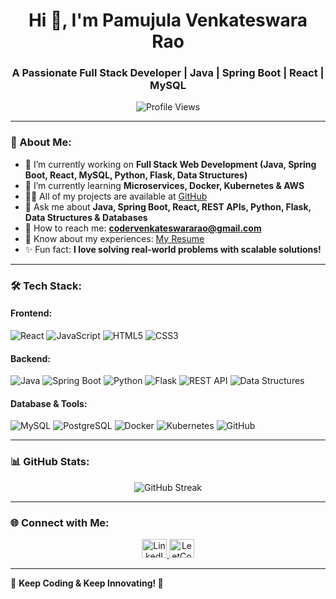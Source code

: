 <h1 align="center">Hi 👋, I'm Pamujula Venkateswara Rao</h1>
<h3 align="center">A Passionate Full Stack Developer | Java | Spring Boot | React | MySQL</h3>

<p align="center">
  <img src="https://komarev.com/ghpvc/?username=coder-venky&label=Profile%20views&color=0e75b6&style=flat" alt="Profile Views" />
</p>

---

### 🚀 About Me:
- 🔬 I’m currently working on **Full Stack Web Development (Java, Spring Boot, React, MySQL, Python, Flask, Data Structures)**
- 🌱 I’m currently learning **Microservices, Docker, Kubernetes & AWS**
- 👨‍💻 All of my projects are available at [GitHub](https://github.com/coder-Venky)
- 💬 Ask me about **Java, Spring Boot, React, REST APIs, Python, Flask, Data Structures & Databases**
- 📧 How to reach me: **codervenkateswararao@gmail.com**
- 📝 Know about my experiences: [My Resume](https://drive.google.com/file/d/1-BrP9ncMd-e9YfXTqjp4KMQqkWbONwJ1/view?usp=sharing)
- ✨ Fun fact: **I love solving real-world problems with scalable solutions!**

---

### 🛠️ Tech Stack:
#### **Frontend:**
![React](https://img.shields.io/badge/React-61DAFB?style=for-the-badge&logo=react&logoColor=black)
![JavaScript](https://img.shields.io/badge/JavaScript-F7DF1E?style=for-the-badge&logo=javascript&logoColor=black)
![HTML5](https://img.shields.io/badge/HTML5-E34F26?style=for-the-badge&logo=html5&logoColor=white)
![CSS3](https://img.shields.io/badge/CSS3-1572B6?style=for-the-badge&logo=css3&logoColor=white)

#### **Backend:**
![Java](https://img.shields.io/badge/Java-007396?style=for-the-badge&logo=java&logoColor=white)
![Spring Boot](https://img.shields.io/badge/Spring%20Boot-6DB33F?style=for-the-badge&logo=spring-boot&logoColor=white)
![Python](https://img.shields.io/badge/Python-3776AB?style=for-the-badge&logo=python&logoColor=white)
![Flask](https://img.shields.io/badge/Flask-000000?style=for-the-badge&logo=flask&logoColor=white)
![REST API](https://img.shields.io/badge/REST-02569B?style=for-the-badge&logo=rest&logoColor=white)
![Data Structures](https://img.shields.io/badge/Data%20Structures-0078D6?style=for-the-badge&logo=data&logoColor=white)

#### **Database & Tools:**
![MySQL](https://img.shields.io/badge/MySQL-4479A1?style=for-the-badge&logo=mysql&logoColor=white)
![PostgreSQL](https://img.shields.io/badge/PostgreSQL-336791?style=for-the-badge&logo=postgresql&logoColor=white)
![Docker](https://img.shields.io/badge/Docker-2496ED?style=for-the-badge&logo=docker&logoColor=white)
![Kubernetes](https://img.shields.io/badge/Kubernetes-326CE5?style=for-the-badge&logo=kubernetes&logoColor=white)
![GitHub](https://img.shields.io/badge/GitHub-181717?style=for-the-badge&logo=github&logoColor=white)

---

### 📊 GitHub Stats:
<p align="center">
  <img src="https://github-readme-streak-stats.herokuapp.com/?user=coder-venky&theme=tokyonight" alt="GitHub Streak"/>
</p>

---

### 🌐 Connect with Me:
<p align="center">
  <a href="https://www.linkedin.com/in/venkateswara-rao-750a69255/" target="_blank">
    <img src="https://raw.githubusercontent.com/rahuldkjain/github-profile-readme-generator/master/src/images/icons/Social/linked-in-alt.svg" alt="LinkedIn" height="30" width="40"/>
  </a>
  <a href="https://www.leetcode.com/mr_lonelyguy" target="_blank">
    <img src="https://raw.githubusercontent.com/rahuldkjain/github-profile-readme-generator/master/src/images/icons/Social/leet-code.svg" alt="LeetCode" height="30" width="40"/>
  </a>
</p>

---

🌟 **Keep Coding & Keep Innovating! 🚀**
